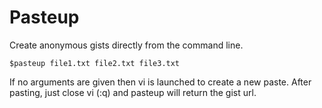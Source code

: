Pasteup
=======

Create anonymous gists directly from the command line.

<code>$pasteup file1.txt file2.txt file3.txt</code>

If no arguments are given then vi is launched to create a new paste. After pasting, just close vi (:q) and pasteup will return the gist url.
